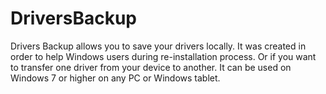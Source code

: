 # DriversBackup
Drivers Backup allows you to save your drivers locally. It was created in order to help Windows users during re-installation process. Or if you want to transfer one driver from your device to another. It can be used on Windows 7 or higher on any PC or Windows tablet.
